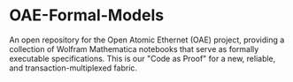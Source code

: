 # OAE-Formal-Models
 An open repository for the Open Atomic Ethernet (OAE) project, providing a collection of Wolfram Mathematica notebooks that serve as formally executable specifications. This is our "Code as Proof" for a new, reliable, and transaction-multiplexed fabric.
